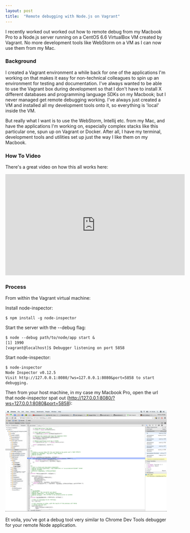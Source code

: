 ```yaml
---
layout: post
title:  "Remote debugging with Node.js on Vagrant"
---
```


I recently worked out worked out how to remote debug from my Macbook Pro to a Node.js server running on a CentOS 6.6 VirtualBox VM created by Vagrant. No more development tools like WebStorm on a VM as I can now use them from my Mac.

### Background

I created a Vagrant environment a while back for one of the applications I'm working on that makes it easy for non-technical colleagues to spin up an environment for testing and documentation. I've always wanted to be able to use the Vagrant box during development so that I don't have to install X different databases and programming language SDKs on my Macbook; but I never managed get remote debugging working. I've always just created a VM and installed all my development tools onto it, so everything is 'local' inside the VM. 

But really what I want is to use the WebStorm, Intellij etc. from my Mac, and have the applications I'm working  on, especially complex stacks like this particular one, spun up on Vagrant or Docker. After all, I have my terminal, development tools and utilities set up just the way I like them on my Macbook.

### How To Video

There's a great video on how this all works here:

<iframe width="560" height="315" src="https://www.youtube.com/embed/XY1RyOvFXEw" frameborder="0" allowfullscreen></iframe>

### Process

From within the Vagrant virtual machine:

Install node-inspector:

```
$ npm install -g node-inspector
```

Start the server with the --debug flag:

```
$ node --debug path/to/node/app start &
[1] 1990
[vagrant@localhost]$ Debugger listening on port 5858
```

Start node-inspector:

```
$ node-inspector
Node Inspector v0.12.5
Visit http://127.0.0.1:8080/?ws=127.0.0.1:8080&port=5858 to start debugging.
```

Then from your host machine, in my case my Macbook Pro, open the url that node-inspector spat out (http://127.0.0.1:8080/?ws=127.0.0.1:8080&port=5858):

![](/assets/img/2016-01-10-node-inspector.png)

Et voila, you've got a debug tool very similar to Chrome Dev Tools debugger for your remote Node application.